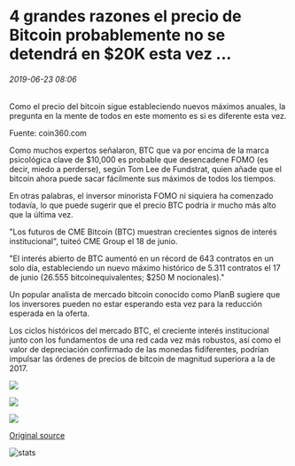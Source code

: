 # 4 grandes razones el precio de Bitcoin probablemente no se detendrá en $20K esta vez ...

###### 2019-06-23 08:06

Como el precio del bitcoin sigue estableciendo nuevos máximos anuales, la pregunta en la mente de todos en este momento es si es diferente esta vez.

Fuente: coin360.com

Como muchos expertos señalaron, BTC que va por encima de la marca psicológica clave de $10,000 es probable que desencadene FOMO (es decir, miedo a perderse), según Tom Lee de Fundstrat, quien añade que el bitcoin ahora puede sacar fácilmente sus máximos de todos los tiempos.

En otras palabras, el inversor minorista FOMO ni siquiera ha comenzado todavía, lo que puede sugerir que el precio BTC podría ir mucho más alto que la última vez.

"Los futuros de CME Bitcoin (BTC) muestran crecientes signos de interés institucional", tuiteó CME Group el 18 de junio.

"El interés abierto de BTC aumentó en un récord de 643 contratos en un solo día, estableciendo un nuevo máximo histórico de 5.311 contratos el 17 de junio (26.555 bitcoinequivalentes; $250 M nocionales)."

Un popular analista de mercado bitcoin conocido como PlanB sugiere que los inversores pueden no estar esperando esta vez para la reducción esperada en la oferta.

Los ciclos históricos del mercado BTC, el creciente interés institucional junto con los fundamentos de una red cada vez más robustos, así como el valor de depreciación confirmado de las monedas fidiferentes, podrían impulsar las órdenes de precios de bitcoin de magnitud superiora a la de 2017.

![](https://s3.cointelegraph.com/storage/uploads/view/744a9325c796d3c736455799cfe1d0f4.png)

![](https://s3.cointelegraph.com/storage/uploads/view/aca26145e03b16f95114971a12d8daf1.png)

![](https://s3.cointelegraph.com/storage/uploads/view/52da701dde5973f3fa5f2499f99717cd.png)

[Original source](https://cointelegraph.com/news/4-big-reasons-bitcoins-price-will-probably-not-stop-at-20k-this-time)

![stats](https://c.statcounter.com/11760860/0/a89fa40b/1/ "stats")
